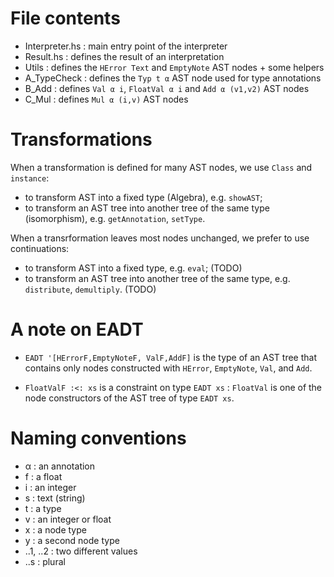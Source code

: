 # File contents

- Interpreter.hs : main entry point of the interpreter
- Result.hs : defines the result of an interpretation
- Utils : defines the `HError Text` and `EmptyNote` AST nodes + some helpers
- A_TypeCheck : defines the `Typ t α` AST node used for type annotations
- B_Add : defines `Val α i`, `FloatVal α i` and `Add α (v1,v2)` AST nodes
- C_Mul : defines `Mul α (i,v)` AST nodes

# Transformations

When a transformation is defined for many AST nodes, we use `Class` and `instance`:
- to transform AST into a fixed type (Algebra), e.g. `showAST`;
- to transform an AST tree into another tree of the same type (isomorphism), e.g. `getAnnotation`, `setType`.

When a transrformation leaves most nodes unchanged, we prefer to use continuations:
- to transform AST into a fixed type, e.g. `eval`; (TODO)
- to transform an AST tree into another tree of the same type, e.g. `distribute`, `demultiply`. (TODO)



# A note on EADT

- `EADT '[HErrorF,EmptyNoteF, ValF,AddF]` is the type of an AST tree that contains only nodes constructed with `HError`, `EmptyNote`, `Val`, and `Add`.

- `FloatValF :<: xs` is a constraint on type `EADT xs` : `FloatVal` is one of the node constructors of the AST tree of type `EADT xs`.


# Naming conventions

- α : an annotation
- f : a float
- i : an integer
- s : text (string)
- t : a type
- v : an integer or float
- x : a node type
- y : a second node type
- ..1, ..2 : two different values
- ..s : plural